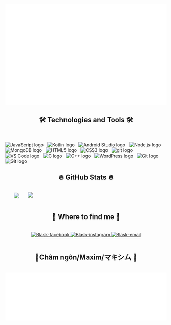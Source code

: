 <a href="https://github.com/BlaskVN" target="blank" alt="❤️">
  <img src="svg/blask.svg" width="1200" alt="Blask" />
</a>

<h2 align="center">🛠 Technologies and Tools 🛠</h2>
<br>
<!-- https://simpleicons.org/ -->

<span><img src="https://img.shields.io/badge/JavaScript-F7DF1E?style=for-the-badge&logo=javascript&logoColor=black" alt="JavaScript logo" title="JavaScript" height="25" /></span>
&nbsp;
<span><img src="https://img.shields.io/badge/Kotlin-0095D5?&style=for-the-badge&logo=kotlin&logoColor=white" alt="Kotlin logo" title="Kotlin" height="25" /></span>
&nbsp;
<span><img src="https://img.shields.io/badge/Android_Studio-3DDC84?style=for-the-badge&logo=android-studio&logoColor=white" alt="Android Studio logo" title="Android Studio" height="25" /></span>
&nbsp;
<span><img src="https://img.shields.io/badge/Node.js-43853D?style=for-the-badge&logo=node.js&logoColor=white" alt="Node.js logo" title="Node.js" height="25" /></span>
&nbsp;
<span><img src="https://img.shields.io/badge/MongoDB-4EA94B?style=for-the-badge&logo=mongodb&logoColor=white" alt="MongoDB logo" title="MongoDB" height="25" /></span>
&nbsp;
<span><img src="https://img.shields.io/badge/HTML5-E34F26?style=for-the-badge&logo=html5&logoColor=white" alt="HTML5 logo" title="HTML5" height="25" /></span>
&nbsp;
<span><img src="https://img.shields.io/badge/CSS3-1572B6?style=for-the-badge&logo=css3&logoColor=white" alt="CSS3 logo" title="CSS3" height="25" /></span>
&nbsp;
<span><img src="https://img.shields.io/badge/GIT-E44C30?style=for-the-badge&logo=git&logoColor=white" alt="git logo" title="git" height="25" /></span>
&nbsp;
<span><img src="https://img.shields.io/badge/Visual_Studio_Code-0078D4?style=for-the-badge&logo=visual%20studio%20code&logoColor=white" alt="VS Code logo" alt="Visual Studio Code logo" title="Visual Studio Code" height="25" /></span>
&nbsp;
<span><img src="https://img.shields.io/badge/C-00599C?style=for-the-badge&logo=c&logoColor=white" alt="C logo" title="C" height="25" /></span>
&nbsp;
<span><img src="https://img.shields.io/badge/C%2B%2B-00599C?style=for-the-badge&logo=c%2B%2B&logoColor=white" alt="C++ logo" title="C++" height="25" /></span>
&nbsp;
<span><img src="https://img.shields.io/badge/Wordpress-21759B?style=for-the-badge&logo=wordpress&logoColor=white" alt="WordPress logo" title="WordPress" height="25" /></span>
&nbsp;
<span><img src="https://img.shields.io/badge/GIT-E44C30?style=for-the-badge&logo=git&logoColor=white" alt="Git logo" title="Git" height="25" /></span>
&nbsp;
<span><img src="https://img.shields.io/badge/Markdown-000000?style=for-the-badge&logo=markdown&logoColor=white" alt="Git logo" title="Git" height="25" /></span>
&nbsp;
<br>
<h2 align="center">🔥 GitHub Stats 🔥</h2>
<!-- https://github.com/anuraghazra/github-readme-stats -->
<br>
<div align=center>
  <a href=":3" title="Blask">
    <img width="315" align="center" src="https://github-readme-stats.vercel.app/api/top-langs/?username=BlaskVN&hide=c%23,powershell,Mathematica,Ruby,Objective-C,Objective-C%2b%2b,Cuda&title_color=61dafb&text_color=ffffff&icon_color=61dafb&bg_color=20232a&langs_count=8&layout=compact&border_color=61dafb&hide_border=true" />
  </a>
  <a href="<3" title="Blask">
    <img align="right" width="434" src="https://github-readme-stats.vercel.app/api?username=BlaskVN&show_icons=true&theme=react&border_color=61dafb&hide_border=true" />
  </a>
</div>

<br>
<h2 align="center">🦁 Where to find me 🦁</h2>
<br>
<!-- https://icons8.com -->
<div align="center">
    <a href="https://facebook.com/blask.pqm" target="blank">
    <img src="https://img.icons8.com/bubbles/100/000000/facebook-new.png" alt="Blask-facebook" />
  </a>
  <!-- <a href="https://www.youtube.com" target="blank">
    <img src="https://img.icons8.com/bubbles/100/000000/youtube-squared.png" alt="Blask-youtube" />
  </a>
  <a href="https://www.linkedin.com/in/blask" target="blank">
    <img src="https://img.icons8.com/bubbles/100/000000/linkedin.png" alt="Blask-linkedin" />
  </a> -->
  <a href="https://instagram.com/blask" target="blank">
    <img src="https://img.icons8.com/bubbles/100/000000/instagram.png" alt="Blask-instagram" />
  </a>
  <a href="mailto:blaskvn+mailfromgithub@gmail.com" target="top">
    <img src="https://img.icons8.com/bubbles/100/000000/apple-mail.png" alt="Blask-email" />
  </a>
</div>

<br>
<h2 align="center">📑Châm ngôn/Maxim/マキシム 📑</h2>
<br>
<a href="#" target="_blank">
  <img src="svg/blask-quotes.svg" width="846" height="150" alt="Blask-official" />
</a>

